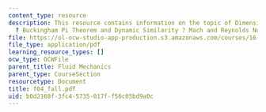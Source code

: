 ```yaml
---
content_type: resource
description: This resource contains information on the topic of Dimensional Analysis
  ? Buckingham Pi Theorem and Dynamic Similarity ? Mach and Reynolds Numbers.
file: https://ol-ocw-studio-app-production.s3.amazonaws.com/courses/16-01-unified-engineering-i-ii-iii-iv-fall-2005-spring-2006/b0d2168f3fc45735017ff56c05bd9a0c_f04_fall.pdf
file_type: application/pdf
learning_resource_types: []
ocw_type: OCWFile
parent_title: Fluid Mechanics
parent_type: CourseSection
resourcetype: Document
title: f04_fall.pdf
uid: b0d2168f-3fc4-5735-017f-f56c05bd9a0c
---
```

